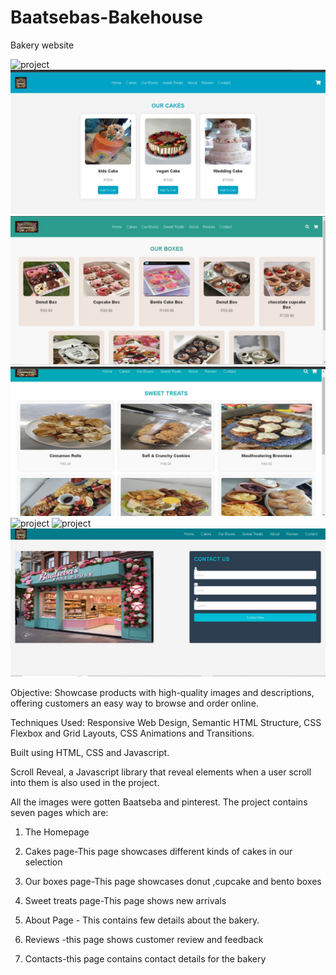 # Baatsebas-Bakehouse

Bakery website

<img src="baatsebas images/homepage.jpg" alt="project">
<img src="baatsebas images/cakes.jpg" alt="project">
<img src="baatsebas images/boxes.jpg" alt="project">
<img src="baatsebas images/treats.jpg" alt="project">
<img src="baatsebas images/aboutus1.jpg" alt="project">
<img src="baatsebas images/reviews.jpg" alt="project">
<img src="baatsebas images/contact.jpg" alt="project">

Objective: Showcase products with high-quality images and descriptions, offering customers an easy way to browse and order online.

Techniques Used: Responsive Web Design, Semantic HTML Structure, CSS Flexbox and Grid Layouts, CSS Animations and Transitions.

Built using HTML, CSS and Javascript.


Scroll Reveal, a Javascript library that reveal elements when a user scroll into them is also used in the project.

All the images were gotten Baatseba and pinterest.
The project contains seven pages which are:

1. The Homepage
   
2. Cakes page-This page showcases different kinds of cakes in our selection

3. Our boxes page-This page showcases donut ,cupcake  and bento boxes

4. Sweet treats page-This page shows new arrivals 
   

5. About Page - This contains few details about the bakery.

6. Reviews -this page shows customer review and feedback

7. Contacts-this page contains contact details for the bakery
   
